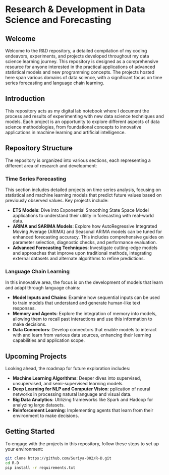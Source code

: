 # Research & Development in Data Science and Forecasting

## Welcome

Welcome to the R&D repository, a detailed compilation of my coding endeavors, experiments, and projects developed throughout my data science learning journey. This repository is designed as a comprehensive resource for anyone interested in the practical applications of advanced statistical models and new programming concepts. The projects hosted here span various domains of data science, with a significant focus on time series forecasting and language chain learning.

## Introduction

This repository acts as my digital lab notebook where I document the process and results of experimenting with new data science techniques and models. Each project is an opportunity to explore different aspects of data science methodologies, from foundational concepts to innovative applications in machine learning and artificial intelligence.

## Repository Structure

The repository is organized into various sections, each representing a different area of research and development:

### Time Series Forecasting

This section includes detailed projects on time series analysis, focusing on statistical and machine learning models that predict future values based on previously observed values. Key projects include:

- **ETS Models**: Dive into Exponential Smoothing State Space Model applications to understand their utility in forecasting with real-world data.
- **ARIMA and SARIMA Models**: Explore how AutoRegressive Integrated Moving Average (ARIMA) and Seasonal ARIMA models can be tuned for enhanced forecasting accuracy. This includes comprehensive guides on parameter selection, diagnostic checks, and performance evaluation.
- **Advanced Forecasting Techniques**: Investigate cutting-edge models and approaches that improve upon traditional methods, integrating external datasets and alternate algorithms to refine predictions.

### Language Chain Learning

In this innovative area, the focus is on the development of models that learn and adapt through language chains:

- **Model Inputs and Chains**: Examine how sequential inputs can be used to train models that understand and generate human-like text responses.
- **Memory and Agents**: Explore the integration of memory into models, allowing them to recall past interactions and use this information to make decisions.
- **Data Connectors**: Develop connectors that enable models to interact with and learn from various data sources, enhancing their learning capabilities and application scope.

## Upcoming Projects

Looking ahead, the roadmap for future exploration includes:

- **Machine Learning Algorithms**: Deeper dives into supervised, unsupervised, and semi-supervised learning models.
- **Deep Learning for NLP and Computer Vision**: pplication of neural networks in processing natural language and visual data.
- **Big Data Analytics**: Utilizing frameworks like Spark and Hadoop for analyzing large datasets.
- **Reinforcement Learning**: Implementing agents that learn from their environment to make decisions.

## Getting Started

To engage with the projects in this repository, follow these steps to set up your environment:

```bash
git clone https://github.com/Suriya-002/R-D.git
cd R-D
pip install -r requirements.txt
